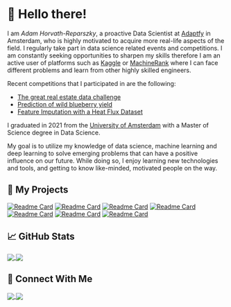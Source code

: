 # 🙌 Hello there!

I am _Adam Horvath-Reparszky_, a proactive Data Scientist at [Adaptfy](https://adaptfy.com) in Amsterdam, who is highly motivated to acquire more real-life aspects of the field. I regularly take part in data science related events and competitions. I am constantly seeking opportunities to sharpen my skills therefore I am an active user of platforms such as [Kaggle](https://www.kaggle.com/) or [MachineRank](https://machinehack.com/feed) where I can face different problems and learn from other highly skilled engineers.

Recent competitions that I participated in are the following: 
* [The great real estate data challenge](https://machinehack.com/hackathons/the_great_real_estate_data_challenge/overview)
* [Prediction of wild blueberry yield](https://www.kaggle.com/competitions/playground-series-s3e14)
* [Feature Imputation with a Heat Flux Dataset](https://www.kaggle.com/competitions/playground-series-s3e15)

I graduated in 2021 from the [University of Amsterdam](https://www.uva.nl/) with a Master of Science degree in Data Science.

My goal is to utilize my knowledge of data science, machine learning and deep learning to solve emerging problems that can have a positive influence on our future. While doing so, I enjoy learning new technologies and tools, and getting to know like-minded, motivated people on the way.


## 🙏 My Projects

[![Readme Card](https://github-readme-stats.vercel.app/api/pin/?username=AdamHorvath12&repo=GreatRealEstateCompetition&title_color=2bbc8a)](https://github.com/AdamHorvath12/GreatRealEstateCompetition)
[![Readme Card](https://github-readme-stats.vercel.app/api/pin/?username=AdamHorvath12&repo=Data-Science-Master-Thesis&title_color=2bbc8a)](https://github.com/AdamHorvath12/DataScienceThesis)
[![Readme Card](https://github-readme-stats.vercel.app/api/pin/?username=AdamHorvath12&repo=Predict_Auto_MPG&title_color=2bbc8a)](https://github.com/AdamHorvath12/Predict_Auto_MPG)
[![Readme Card](https://github-readme-stats.vercel.app/api/pin/?username=AdamHorvath12&repo=Heart-Disease-Prediction&title_color=2bbc8a)](https://github.com/AdamHorvath12/Heart-Disease-Prediction)
[![Readme Card](https://github-readme-stats.vercel.app/api/pin/?username=AdamHorvath12&repo=House_price_prediction&title_color=2bbc8a)](https://github.com/AdamHorvath12/House_price_prediction)
[![Readme Card](https://github-readme-stats.vercel.app/api/pin/?username=AdamHorvath12&repo=NLP_Analysis_of_Tweets&title_color=2bbc8a)](https://github.com/AdamHorvath12/NLP_Analysis_of_Tweets)
[![Readme Card](https://github-readme-stats.vercel.app/api/pin/?username=AdamHorvath12&repo=Medical-Appointment-No-Shows&title_color=2bbc8a)](https://github.com/AdamHorvath12/Medical-Appointment-No-Shows)


## 📈 GitHub Stats

<a href="#">
  <img align="center" src="https://github-readme-stats.vercel.app/api?username=AdamHorvath12&count_private=true&show_icons=true&title_color=2bbc8a&icon_color=2bbc8a" />
</a>
<a href="#">
  <img align="center" src="https://github-readme-stats.vercel.app/api/top-langs/?username=AdamHorvath12&?&layout=compact&title_color=2bbc8a" />
</a>

## 📨 Connect With Me
<a href="https://www.linkedin.com/in/adam-horvath-reparszky/">
  <img align="center" src="https://img.shields.io/badge/LinkedIn-Say%20hi!-informational?style=flat&logo=LinkedIn&logoColor=white&color=2bbc8a" />
</a>
<a href="mailto:horvath.reparszky.a@gmail.com">
  <img align="center" src="https://img.shields.io/badge/Gmail-Say%20hi!-informational?style=flat&logo=Gmail&logoColor=white&color=2bbc8a" />
</a>